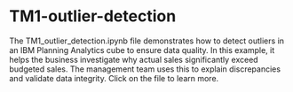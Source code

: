 # TM1-outlier-detection

The TM1_outlier_detection.ipynb file demonstrates how to detect outliers in an IBM Planning Analytics cube to ensure data quality. In this example, it helps the business investigate why actual sales significantly exceed budgeted sales. The management team uses this to explain discrepancies and validate data integrity. Click on the file to learn more.
